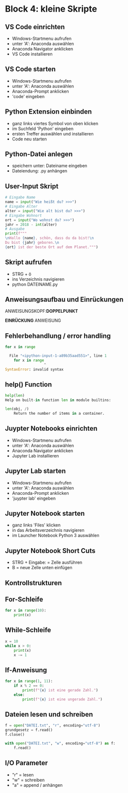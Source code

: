 # Block 4: kleine Skripte

## VS Code einrichten

* Windows-Startmenu aufrufen
* unter 'A': Anaconda auswählen
* Anaconda Navigator anklicken
* VS Code installieren

## VS Code starten

* Windows-Startmenu aufrufen
* unter 'A': Anaconda auswählen
* Anaconda-Prompt anklicken
* 'code' eingeben

## Python Extension einbinden

* ganz links viertes Symbol von oben klicken
* im Suchfeld 'Python' eingeben
* ersten Treffer auswählen und installieren
* Code neu starten

## Python-Datei anlegen

* speichern unter: Dateiname eingeben
* Dateiendung: .py anhängen

## User-Input Skript

```Python
# Eingabe Name
name = input("Wie heißt du? >>>")
# Eingabe Alter
alter = input("Wie alt bist du? >>>")
# Eingabe Wohnort
ort = input("Wo wohnst du? >>>")
jahr = 2018 - int(alter)
# Ausgabe
print(f"""
\nHallo {name}, schön, dass du da bist!\n
Du bist {jahr} geboren.\n
{ort} ist der beste Ort auf dem Planet.""")
```

## Skript aufrufen

* STRG + ö
* ins Verzeichnis navigieren
* python DATEINAME.py

## Anweisungsaufbau und Einrückungen

ANWEISUNGSKOPF:**DOPPELPUNKT**

**EINRÜCKUNG** ANWEISUNG

## Fehlerbehandlung / error handling

```Python
for x in range

  File "<ipython-input-1-a89b35aad551>", line 1
    for x in range
                  ^
SyntaxError: invalid syntax
```

## help() Function

```Python
help(len)
Help on built-in function len in module builtins:

len(obj, /)
    Return the number of items in a container.
```

## Juypter Notebooks einrichten

* Windows-Startmenu aufrufen
* unter 'A': Anaconda auswählen
* Anaconda Navigator anklicken
* Jupyter Lab installieren

## Jupyter Lab starten

* Windows-Startmenu aufrufen
* unter 'A': Anaconda auswählen
* Anaconda-Prompt anklicken
* 'juypter lab' eingeben

## Jupyter Notebook starten

* ganz links 'Files' klicken
* in das Arbeitsverzeichnis navigieren
* im Launcher Notebook Python 3 auswählen

## Jupyter Notebook Short Cuts

* STRG + Eingabe: = Zelle ausführen
* B = neue Zelle unten einfügen

## Kontrollstrukturen

## For-Schleife

```Python
for x in range(10):
    print(x)
```

## While-Schleife

```Python
x = 10
while x > 0:
    print(x)
    x -= 1
```

## If-Anweisung

```Python
for x in range(1, 11):
    if x % 2 == 0:
        print(f"{x} ist eine gerade Zahl.")
    else:
        print(f"{x} ist eine ungerade Zahl.")
```

## Dateien lesen und schreiben

```Python
f = open("DATEI.txt", "r", encoding="utf-8")
grundgesetz = f.read()
f.close()

with open("DATEI.txt", "w", encoding="utf-8") as f:
    f.read()
```

## I/O Parameter

* "r" = lesen
* "w" = schreiben
* "a" = append / anhängen